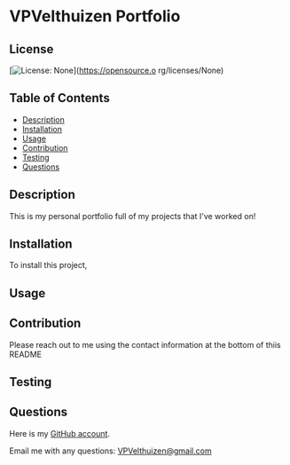 # VPVelthuizen Portfolio

## License
[![License: None](https://img.shields.io/badge/License-None-brightgreen)](https://opensource.o
rg/licenses/None)



## Table of Contents
- [Description](#description)
- [Installation](#installation)
- [Usage](#usage)
- [Contribution](#contribution)
- [Testing](#testing)
- [Questions](#questions)

## Description
This is my personal portfolio full of my projects that I've worked on!

## Installation
To install this project,

## Usage


## Contribution
Please reach out to me using the contact information at the bottom of thiis README

## Testing


## Questions
Here is my [GitHub account](https://github.com/VPVelthuizen).

Email me with any questions: [VPVelthuizen@gmail.com](mailto:VPVelthuizen@gmail.com)
